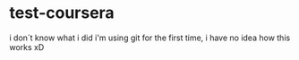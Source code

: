 # test-coursera
i don´t know what i did 
i'm using git for the first time, i have no idea how this works xD 
